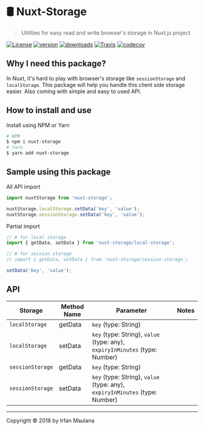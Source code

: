 # 🛢 Nuxt-Storage

> Utilities for easy read and write browser's storage in Nuxt.js project

[![License](https://img.shields.io/github/license/mazipan/nuxt-storage.svg?longCache=true)](https://github.com/mazipan/nuxt-storage) [![version](https://img.shields.io/npm/v/nuxt-storage.svg?maxAge=3600)](https://www.npmjs.com/package/nuxt-storage)
[![downloads](https://img.shields.io/npm/dt/nuxt-storage.svg?maxAge=86400)](https://www.npmjs.com/package/nuxt-storage) [![Travis](https://img.shields.io/travis/mazipan/nuxt-storage.svg?maxAge=86400)](https://travis-ci.org/mazipan/nuxt-storage)
[![codecov](https://codecov.io/gh/mazipan/nuxt-storage/branch/master/graph/badge.svg?maxAge=86400)](https://codecov.io/gh/mazipan/nuxt-storage)

## Why I need this package?

In Nuxt, it's hard to play with browser's storage like `sessionStorage` and `localStorage`. 
This package will help you handle this client side storage easier.
Also coming with simple and easy to used API.

## How to install and use

Install using NPM or Yarn

```bash
# NPM
$ npm i nuxt-storage
# Yarn
$ yarn add nuxt-storage
```

## Sample using this package

All API import

```js
import nuxtStorage from 'nuxt-storage';

nuxtStorage.localStorage.setData('key', 'value');
nuxtStorage.sessionStorage.setData('key', 'value');
```

Partial import

```js
// # for local storage
import { getData, setData } from 'nuxt-storage/local-storage';

// # for session storage
// import { getData, setData } from 'nuxt-storage/session-storage';

setData('key', 'value');
```

## API

| Storage             | Method Name | Parameter                                                                   | Notes   |
|---------------------|-------------|-----------------------------------------------------------------------------|---------|
| `localStorage`      | getData     | `key` (type: String)                                                        |         |
| `localStorage`      | setData     | `key` (type: String), `value` (type: any), `expiryInMinutes` (type: Number) |         |
| `sessionStorage`    | getData     | `key` (type: String)                                                        |         |
| `sessionStorage`    | setData     | `key` (type: String), `value` (type: any), `expiryInMinutes` (type: Number) |         |

-----

Copyright © 2018 by Irfan Maulana